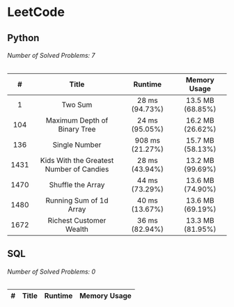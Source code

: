# LeetCode
## Python
###### Number of Solved Problems: 7
|#|Title|Runtime|Memory Usage|
|:---:|:---:|:---:|:---:|
|1|Two Sum|28 ms (94.73%)|13.5 MB (68.85%)|
|104|Maximum Depth of Binary Tree|24 ms (95.05%)|16.2 MB (26.62%)|
|136|Single Number|908 ms (21.27%)|15.7 MB (58.13%)|
|1431|Kids With the Greatest Number of Candies|28 ms (43.94%)|13.2 MB (99.69%)|
|1470|Shuffle the Array|44 ms (73.29%)|13.6 MB (74.90%)|
|1480|Running Sum of 1d Array|40 ms (13.67%)|13.6 MB (69.19%)|
|1672|Richest Customer Wealth|36 ms (82.94%)|13.3 MB (81.95%)|

## SQL
###### Number of Solved Problems: 0
|#|Title|Runtime|Memory Usage|
|:---:|:---:|:---:|:---:|
